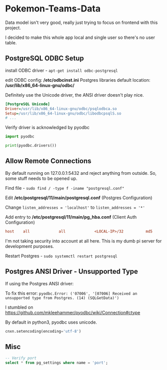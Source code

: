 # Pokemon-Teams-Data

Data model isn't very good, really just trying to focus on frontend with this project.


I decided to make this whole app local and single user so there's no user table.


## PostgreSQL ODBC Setup
install ODBC driver - ```apt-get install odbc-postgresql```

edit ODBC config: **/etc/odbcinst.ini**
Postgres libraries default location: **/usr/lib/x86_64-linux-gnu/odbc/**

Definitely use the Unicode driver, the ANSI driver doesn't play nice.

```ini
[PostgreSQL Unicode]
Driver=/usr/lib/x86_64-linux-gnu/odbc/psqlodbca.so
Setup=/usr/lib/x86_64-linux-gnu/odbc/libodbcpsqlS.so
# ...
```

Verify driver is acknowledged by pyodbc
```python
import pyodbc 

print(pyodbc.drivers())
```


## Allow Remote Connections
By default running on 127.0.0.1:5432 and reject anything from outside.
So, some stuff needs to be opened up.

Find file - ```sudo find / -type f -iname "postgresql.conf"```

Edit **/etc/postgresql/11/main/postgresql.conf** (Postgres Configuration)

Change ```listen_addresses = 'localhost'``` to ```listen_addresses = '*'```

Add entry to **/etc/postgresql/11/main/pg_hba.conf** (Client Auth Configuration)
```ini
host    all             all             <LOCAL-IP>/32          md5
```


I'm not taking security into account at all here. This is my dumb pi server for development purposes.

Restart Postgres - ```sudo systemctl restart postgresql```


## Postgres ANSI Driver - Unsupported Type
If using the Postgres ANSI driver:

To fix this error:
```pyodbc.Error: ('07006', '[07006] Received an unsupported type from Postgres. (14) (SQLGetData)')```

I stumbled on https://github.com/mkleehammer/pyodbc/wiki/Connection#ctype

By default in python3, pyodbc uses unicode.

```python
cnxn.setencoding(encoding='utf-8')
```


## Misc
```sql
-- Verify port
select * from pg_settings where name = 'port';

```